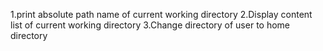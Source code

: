 1.print absolute path name of current working directory
2.Display content list of current working directory
3.Change directory of user to home directory
